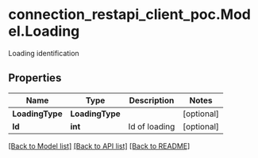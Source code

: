 # connection_restapi_client_poc.Model.Loading
Loading identification

## Properties

Name | Type | Description | Notes
------------ | ------------- | ------------- | -------------
**LoadingType** | **LoadingType** |  | [optional] 
**Id** | **int** | Id of loading | [optional] 

[[Back to Model list]](../README.md#documentation-for-models) [[Back to API list]](../README.md#documentation-for-api-endpoints) [[Back to README]](../README.md)

